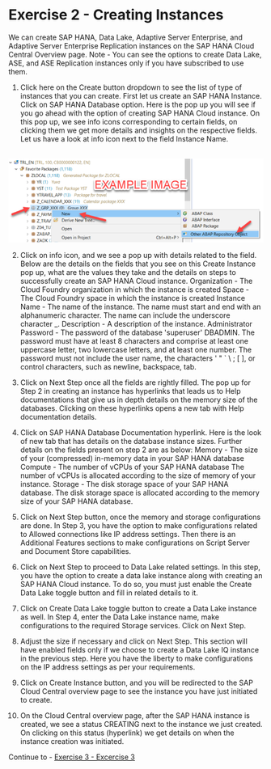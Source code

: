 # Exercise 2 - Creating Instances

We can create SAP HANA, Data Lake, Adaptive Server Enterprise, and Adaptive Server Enterprise Replication instances on the SAP HANA Cloud Central Overview page.
Note - You can see the options to create Data Lake, ASE, and ASE Replication instances only if you have subscribed to use them.

1. Click here on the Create button dropdown to see the list of type of instances that you can create. First let us create an SAP HANA Instance. Click on SAP HANA Database option. Here is the pop up you will see if you go ahead with the option of creating SAP HANA Cloud instance. On this pop up, we see info icons corresponding to certain fields, on clicking them we get more details and insights on the respective fields. Let us have a look at info icon next to the field Instance Name.

<br>![](/exercises/ex2/images/02_01_0010.png)

2. Click on info icon, and we see a pop up with details related to the field.   
Below are the details on the fields that you see on this Create Instance pop up, what are the values they take and the details on steps to successfully create an SAP HANA Cloud instance.
Organization - The Cloud Foundry organization in which the instance is created
Space - The Cloud Foundry space in which the instance is created
Instance Name - The name of the instance. The name must start and end with an alphanumeric character. The name can include the underscore character _.
Description - A description of the instance.
Administrator Password - The password of the database 'superuser' DBADMIN. The password must have at least 8 characters and comprise at least one uppercase letter, two lowercase letters, and at least one number. The password must not include the user name, the characters ' " ` \ ; [ ], or control characters, such as newline, backspace, tab.
 

3. Click on Next Step once all the fields are rightly filled. The pop up for Step 2 in creating an instance has hyperlinks that leads us to Help documentations that give us in depth details on the memory size of the databases. Clicking on these hyperlinks opens a new tab with Help documentation details.

4. Click on SAP HANA Database Documentation hyperlink. Here is the look of new tab that has details on the database instance sizes.
Further details on the fields present on step 2 are as below:
Memory - The size of your (compressed) in-memory data in your SAP HANA database
Compute - The number of vCPUs of your SAP HANA database
The number of vCPUs is allocated according to the size of memory of your instance.
Storage - The disk storage space of your SAP HANA database.
The disk storage space is allocated according to the memory size of your SAP HANA database.

5. Click on Next Step button, once the memory and storage configurations are done. In Step 3, you have the option to make configurations related to Allowed connections like IP address settings. Then there is an Additional Features sections to make configurations on Script Server and Document Store capabilities.

6. Click on Next Step to proceed to Data Lake related settings. In this step, you have the option to create a data lake instance along with creating an SAP HANA Cloud instance. To do so, you must just enable the Create Data Lake toggle button and fill in related details to it. 

7. Click on Create Data Lake toggle button to create a Data Lake instance as well. In Step 4, enter the Data Lake instance name, make configurations to the required Storage services. Click on Next Step.

8. Adjust the size if necessary and click on Next Step. This section will have enabled fields only if we choose to create a Data Lake IQ instance in the previous step. Here you have the liberty to make configurations on the IP address settings as per your requirements.

9. Click on Create Instance button, and you will be redirected to the SAP Cloud Central overview page to see the instance you have just initiated to create.

10. On the Cloud Central overview page, after the SAP HANA instance is created, we see a status CREATING next to the instance we just created. On clicking on this status (hyperlink) we get details on when the instance creation was initiated.






Continue to - [Exercise 3 - Excercise 3 ](../ex_3/README.md)
